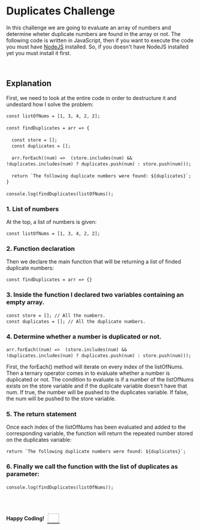 # Duplicates Challenge

In this challenge we are going to evaluate an array of numbers and determine wheter duplicate numbers are found in the array or not. 
The following code is written in JavaScript, then if you want to execute the code you must have <a href="https://nodejs.org/en">NodeJS</a> installed. So, if you doesn't have NodeJS installed yet you must install it first.

<br />

## Explanation

First, we need to look at the entire code in order to destructure it and undestard how I solve the problem:
```
const listOfNums = [1, 3, 4, 2, 2];

const findDuplicates = arr => {
  
  const store = []; 
  const duplicates = []; 

  arr.forEach((num) =>  (store.includes(num) && !duplicates.includes(num) ? duplicates.push(num) : store.push(num)));
  
  return `The following duplicate numbers were found: ${duplicates}`; 
}

console.log(findDuplicates(listOfNums));
```

### 1. List of numbers
At the top, a list of numbers is given:
```
const listOfNums = [1, 3, 4, 2, 2];
``` 

### 2. Function declaration
Then we declare the main function that will be returning a list of finded duplicate numbers:
```
const findDuplicates = arr => {}
```

### 3. Inside the function I declared two variables containing an empty array.
```
const store = []; // All the numbers.
const duplicates = []; // All the duplicate numbers.
```

### 4. Determine whether a number is duplicated or not.
```
arr.forEach((num) =>  (store.includes(num) && !duplicates.includes(num) ? duplicates.push(num) : store.push(num)));
```
First, the forEach() method will iterate on every index of the listOfNums. Then a ternary operator comes in to evaluate whether a number is duplicated or not. The condition to evaluate is if a number of the listOfNums exists on the store variable and if the duplicate variable doesn't have that num. If true, the number will be pushed to the duplicates variable. If false, the num will be pushed to the store variable.

### 5. The return statement
Once each index of the listOfNums has been evaluated and added to the corresponding variable, the function will return the repeated number stored on the duplicates variable:

```
return `The following duplicate numbers were found: ${duplicates}`;
```

### 6. Finally we call the function with the list of duplicates as parameter:
```
console.log(findDuplicates(listOfNums));
```

<br />
<br />

**Happy Coding!** <img src="https://raw.githubusercontent.com/REPTaiLE/Thunder-Focus/main/thunder-focus/images/white-laptop.png" alt="White Laptop" width="40px" height="30px" align="center">